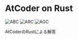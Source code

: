 # AtCoder on Rust
![ABC](https://progress-bar.dev/140/?title=ABC&scale=1299&width=110&suffix=)
![ARC](https://progress-bar.dev/6/?title=ARC&scale=535&width=110&suffix=)
![AGC](https://progress-bar.dev/0/?title=AGC&scale=330&width=110&suffix=)

AtCoderのRustによる解答
